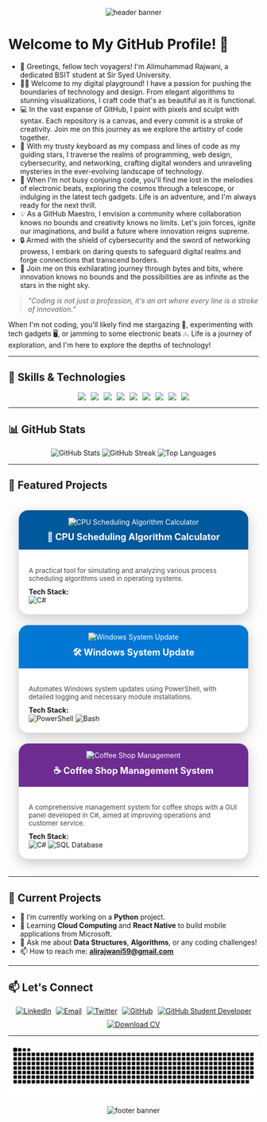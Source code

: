 <!-- Header Banner -->
<p align="center">
  <img src="https://capsule-render.vercel.app/api?type=waving&color=gradient&height=100&section=header&text=Hey!%20I%20am%20Alimuhammad%20Rajwani!%20&fontSize=30&fontColor=ffffff&animation=fadeIn" alt="header banner" />
</p>

<!-- Introduction Section -->
# Welcome to My GitHub Profile! 👋

- 👋 Greetings, fellow tech voyagers! I'm Alimuhammad Rajwani, a dedicated BSIT student at Sir Syed University.
- 👨‍💻 Welcome to my digital playground! I have a passion for pushing the boundaries of technology and design. From elegant algorithms to stunning visualizations, I craft code that's as beautiful as it is functional.
- 💻 In the vast expanse of GitHub, I paint with pixels and sculpt with syntax. Each repository is a canvas, and every commit is a stroke of creativity. Join me on this journey as we explore the artistry of code together.
- 🚀 With my trusty keyboard as my compass and lines of code as my guiding stars, I traverse the realms of programming, web design, cybersecurity, and networking, crafting digital wonders and unraveling mysteries in the ever-evolving landscape of technology.
- 🌌 When I'm not busy conjuring code, you'll find me lost in the melodies of electronic beats, exploring the cosmos through a telescope, or indulging in the latest tech gadgets. Life is an adventure, and I'm always ready for the next thrill.
- 💡 As a GitHub Maestro, I envision a community where collaboration knows no bounds and creativity knows no limits. Let's join forces, ignite our imaginations, and build a future where innovation reigns supreme.
- 🔒 Armed with the shield of cybersecurity and the sword of networking prowess, I embark on daring quests to safeguard digital realms and forge connections that transcend borders.
- 🌟 Join me on this exhilarating journey through bytes and bits, where innovation knows no bounds and the possibilities are as infinite as the stars in the night sky.

> *"Coding is not just a profession, it's an art where every line is a stroke of innovation."*

When I'm not coding, you'll likely find me stargazing 🌌, experimenting with tech gadgets 🖥️, or jamming to some electronic beats 🎶. Life is a journey of exploration, and I'm here to explore the depths of technology!

---

## 🚀 Skills & Technologies

<div style="display: flex; flex-wrap: wrap; gap: 10px; justify-content: center;">
  <img src="https://img.shields.io/badge/Code-C%2B%2B-00599C?style=for-the-badge&logo=c%2B%2B&logoColor=white" />
  <img src="https://img.shields.io/badge/Code-Python-3776AB?style=for-the-badge&logo=python&logoColor=white" />
  <img src="https://img.shields.io/badge/Code-CSharp-239120?style=for-the-badge&logo=c-sharp&logoColor=white" />
  <img src="https://img.shields.io/badge/Web-HTML5-E34F26?style=for-the-badge&logo=html5&logoColor=white" />
  <img src="https://img.shields.io/badge/Web-CSS3-1572B6?style=for-the-badge&logo=css3&logoColor=white" />
  <img src="https://img.shields.io/badge/Web-JavaScript-F7DF1E?style=for-the-badge&logo=javascript&logoColor=black" />
  <img src="https://img.shields.io/badge/Database-SQL-4479A1?style=for-the-badge&logo=postgresql&logoColor=white" />
  <img src="https://img.shields.io/badge/Framework-React-61DAFB?style=for-the-badge&logo=react&logoColor=black" />
  <img src="https://img.shields.io/badge/Skills-Cybersecurity-ff4d4d?style=for-the-badge&logo=cybersecurity&logoColor=white" />
</div>

---

## 📊 GitHub Stats

<!-- GitHub Stats -->
<div align="center">
  <img src="https://github-readme-stats.vercel.app/api?username=ALIMUHAMMAD-RAJWANI&show_icons=true&theme=radical" alt="GitHub Stats" height="180em" style="max-width: 100%; height: auto;" />
  <img src="https://github-readme-streak-stats.herokuapp.com/?user=ALIMUHAMMAD-RAJWANI&theme=radical" alt="GitHub Streak" height="180em" style="max-width: 100%; height: auto;" />
  <img src="https://github-readme-stats.vercel.app/api/top-langs/?username=ALIMUHAMMAD-RAJWANI&layout=compact&theme=radical" alt="Top Languages" height="180em" style="max-width: 100%; height: auto;" />
</div>

---

## 🌟 Featured Projects

<div style="display: grid; grid-template-columns: repeat(auto-fit, minmax(300px, 1fr)); gap: 20px; max-width: 1200px; margin: auto; padding: 20px;">

  <!-- Project 1 -->
  <div style="background: #fff; border-radius: 20px; box-shadow: 0 8px 24px rgba(0,0,0,0.2); overflow: hidden; transition: transform 0.3s; cursor: pointer; border: 1px solid #ddd; display: flex; flex-direction: column;">
    <a href="https://github.com/AliMuhammad-Rajwani/Cpu-Schduling-Algorithm-Calculator.git" style="text-decoration: none; color: inherit;">
      <div style="background: #00599C; color: #fff; padding: 15px; text-align: center;">
        <img src="https://img.shields.io/badge/Project-CPU%20Scheduling%20Algorithm%20Calculator-00599C?style=flat-square&logo=c-sharp&logoColor=white&labelColor=003B57" alt="CPU Scheduling Algorithm Calculator" style="max-width: 100%; height: auto;"/>
        <h3 style="margin: 10px 0 0; font-size: 1.3em; font-weight: bold;">🚀 CPU Scheduling Algorithm Calculator</h3>
      </div>
      <div style="padding: 20px;">
        <p style="font-size: 0.95em; color: #444; margin-bottom: 10px;">A practical tool for simulating and analyzing various process scheduling algorithms used in operating systems.</p>
        <strong>Tech Stack:</strong><br />
        <img src="https://img.shields.io/badge/Language-C%23-239120?style=flat-square&logo=c-sharp&logoColor=white" alt="C#" />
      </div>
    </a>
  </div>

  <!-- Project 2 -->
  <div style="background: #fff; border-radius: 20px; box-shadow: 0 8px 24px rgba(0,0,0,0.2); overflow: hidden; transition: transform 0.3s; cursor: pointer; border: 1px solid #ddd; display: flex; flex-direction: column;">
    <a href="https://github.com/AliMuhammad-Rajwani/Window-System-Update.git" style="text-decoration: none; color: inherit;">
      <div style="background: #0078D4; color: #fff; padding: 15px; text-align: center;">
        <img src="https://img.shields.io/badge/Project-Windows%20System%20Update-0078D4?style=flat-square&logo=windows&logoColor=white&labelColor=005A9E" alt="Windows System Update" style="max-width: 100%; height: auto;"/>
        <h3 style="margin: 10px 0 0; font-size: 1.3em; font-weight: bold;">🛠️ Windows System Update</h3>
      </div>
      <div style="padding: 20px;">
        <p style="font-size: 0.95em; color: #444; margin-bottom: 10px;">Automates Windows system updates using PowerShell, with detailed logging and necessary module installations.</p>
        <strong>Tech Stack:</strong><br />
        <img src="https://img.shields.io/badge/Script-PowerShell-4B8BBE?style=flat-square&logo=powershell&logoColor=white" alt="PowerShell" />
        <img src="https://img.shields.io/badge/Script-Bash-4EAA25?style=flat-square&logo=bash&logoColor=white" alt="Bash" />
      </div>
    </a>
  </div>

  <!-- Project 3 -->
  <div style="background: #fff; border-radius: 20px; box-shadow: 0 8px 24px rgba(0,0,0,0.2); overflow: hidden; transition: transform 0.3s; cursor: pointer; border: 1px solid #ddd; display: flex; flex-direction: column;">
    <a href="https://github.com/AliMuhammad-Rajwani/Coffee_Shop.git" style="text-decoration: none; color: inherit;">
      <div style="background: #6D2C91; color: #fff; padding: 15px; text-align: center;">
        <img src="https://img.shields.io/badge/Project-Coffee%20Shop%20Management-6D2C91?style=flat-square&logo=coffee&logoColor=white&labelColor=4B1F6A" alt="Coffee Shop Management" style="max-width: 100%; height: auto;"/>
        <h3 style="margin: 10px 0 0; font-size: 1.3em; font-weight: bold;">☕ Coffee Shop Management System</h3>
      </div>
      <div style="padding: 20px;">
        <p style="font-size: 0.95em; color: #444; margin-bottom: 10px;">A comprehensive management system for coffee shops with a GUI panel developed in C#, aimed at improving operations and customer service.</p>
        <strong>Tech Stack:</strong><br />
        <img src="https://img.shields.io/badge/Language-C%23-239120?style=flat-square&logo=c-sharp&logoColor=white" alt="C#" />
        <img src="https://img.shields.io/badge/Database-SQL-003B57?style=flat-square&logo=postgresql&logoColor=white" alt="SQL Database" />
      </div>
    </a>
  </div>

</div>

---

## 🚧 Current Projects

- 🔭 I’m currently working on a **Python** project.  
- 🌱 Learning **Cloud Computing** and **React Native** to build mobile applications from Microsoft.  
- 💬 Ask me about **Data Structures**, **Algorithms**, or any coding challenges!  
- 📫 How to reach me: **alirajwani59@gmail.com**

---

## 📫 Let's Connect

<div style="display: flex; flex-wrap: wrap; gap: 10px; justify-content: center;">
  <a href="https://www.linkedin.com/in/alimuhammadrajwani/">
    <img src="https://img.shields.io/badge/LinkedIn-0077B5?style=for-the-badge&logo=linkedin&logoColor=white" alt="LinkedIn" />
  </a>
  <a href="mailto: alirajwani59@gmail.com">
    <img src="https://img.shields.io/badge/Email-D14836?style=for-the-badge&logo=gmail&logoColor=white" alt="Email" />
  </a>
  <a href="https://twitter.com/alimuhammadraj">
    <img src="https://img.shields.io/badge/Twitter-1DA1F2?style=for-the-badge&logo=twitter&logoColor=white" alt="Twitter" />
  </a>
  <a href="https://github.com/ALIMUHAMMAD-RAJWANI">
    <img src="https://img.shields.io/badge/GitHub-181717?style=for-the-badge&logo=github&logoColor=white" alt="GitHub" />
  </a>
  <a href="https://education.github.com/experts">
    <img src="https://img.shields.io/badge/GitHub%20Student%20Developer-Student-1F8BFF?style=for-the-badge&logo=github&logoColor=white" alt="GitHub Student Developer" />
  </a>
  <a href="https://github.com/AliMuhammad-Rajwani/Cv.git" download>
    <img src="https://img.shields.io/badge/CV-Download%20Now-1E90FF?style=for-the-badge&logo=github&logoColor=white" alt="Download CV" />
  </a>
</div>

---

<!-- GitHub Snake Animation -->
<div align="center">
  <img src="https://raw.githubusercontent.com/platane/snk/output/github-contribution-grid-snake.svg" alt="GitHub Contribution Snake Animation" />
</div>

<!-- Footer Banner -->
<p align="center">
  <img src="https://capsule-render.vercel.app/api?type=waving&color=gradient&height=100&section=footer" alt="footer banner" />
</p>
